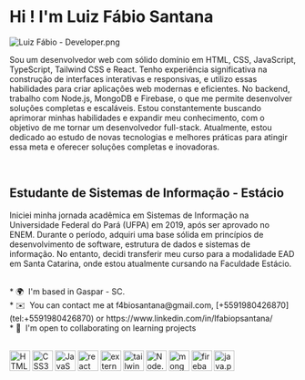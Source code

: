 <!-- @format -->

# Hi ! I'm Luiz Fábio Santana
<img src="https://github.com/SantFabio/imgs/blob/main/Luiz%20F%C3%A1bio%20-%20Developer.png" alt="Luiz Fábio - Developer.png"/>
<br/>
<p>Sou um desenvolvedor web com sólido domínio em HTML, CSS, JavaScript, TypeScript, Tailwind CSS e React. Tenho experiência significativa na construção de interfaces interativas e responsivas, e utilizo essas habilidades para criar aplicações web modernas e eficientes. No backend, trabalho com Node.js, MongoDB e Firebase, o que me permite desenvolver soluções completas e escaláveis. Estou constantemente buscando aprimorar minhas habilidades e expandir meu conhecimento, com o objetivo de me tornar um desenvolvedor full-stack. Atualmente, estou dedicado ao estudo de novas tecnologias e melhores práticas para atingir essa meta e oferecer soluções completas e inovadoras.</p>
<br/>

## Estudante de Sistemas de Informação - Estácio

<p>
Iniciei minha jornada acadêmica em Sistemas de Informação na Universidade Federal do Pará (UFPA) em 2019, após ser aprovado no ENEM. Durante o período, adquiri uma base sólida em princípios de desenvolvimento de software, estrutura de dados e sistemas de informação. No entanto, decidi transferir meu curso para a modalidade EAD em Santa Catarina, onde estou atualmente cursando na Faculdade Estácio.</p>

<br/>
*   🌍  I'm based in Gaspar - SC. <br/>
*   ✉️  You can contact me at f4biosantana@gmail.com, [+5591980426870](tel:+5591980426870) or https://www.linkedin.com/in/lfabiopsantana/ <br/>
*   🤝  I'm open to collaborating on learning projects<br/>
<br/>
<p align="left">
<a href="https://developer.mozilla.org/en-US/docs/Glossary/HTML5" target="_blank" rel="noreferrer"><img src="https://raw.githubusercontent.com/danielcranney/readme-generator/main/public/icons/skills/html5-colored.svg" width="36" height="36" alt="HTML5" /></a>
<a href="https://www.w3.org/TR/CSS/#css" target="_blank" rel="noreferrer"><img src="https://raw.githubusercontent.com/danielcranney/readme-generator/main/public/icons/skills/css3-colored.svg" width="36" height="36" alt="CSS3" /></a>
<a href="https://developer.mozilla.org/en-US/docs/Web/JavaScript" target="_blank" rel="noreferrer"><img src="https://raw.githubusercontent.com/danielcranney/readme-generator/main/public/icons/skills/javascript-colored.svg" width="36" height="36" alt="JavaScript" /></a>
<a href="https://react.dev/"> <img src="https://cdn.jsdelivr.net/gh/devicons/devicon/icons/react/react-original.svg" width="36" height="36" alt="react"/></a>
<a href="https://www.typescriptlang.org/"> <img width="36" height="36" src="https://img.icons8.com/external-tal-revivo-color-tal-revivo/24/external-typescript-an-open-source-programming-language-developed-and-maintained-by-microsoft-logo-color-tal-revivo.png" alt="external-typescript-an-open-source-programming-language-developed-and-maintained-by-microsoft-logo-color-tal-revivo"/></a>
<a href="https://tailwindcss.com/"> <img width="36" height="36" src="https://img.icons8.com/color/48/tailwindcss.png" alt="tailwindcss.png"/></a>
<a href="https://nodejs.org/en"> <img width="36" height="36" src="https://img.icons8.com/color/36/nodejs.png" alt="Node.png"/></a>
<a href="https://www.mongodb.com/"> <img width="36" height="36" src="https://img.icons8.com/color/36/mongodb.png" alt="mongoDB.png"/></a>
<a href="https://firebase.google.com/"> <img width="36" height="36" src="https://img.icons8.com/external-tal-revivo-color-tal-revivo/24/external-firebase-a-googles-mobile-platform-that-helps-you-quickly-develop-high-quality-apps-logo-color-tal-revivo.png" alt="firebase.png"/></a>
<a href="https://www.java.com/pt-BR/"> <img width="36" height="36" src="https://img.icons8.com/color/36/java-coffee-cup-logo--v1.png" alt="java.png"/></a>
</p>
